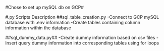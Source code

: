#Chose to set up mySQL db on GCP#

#.py Scripts Description
##sql_table_creation.py
  -Connect to GCP mySQL database with .env information
  -Create tables containing column information within the database
  
##sql_dummy_data.py##
  -Create dummy information based on csv files
  -Insert query dummy information into corresponding tables using for loops
